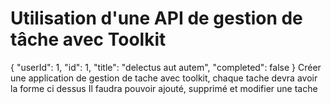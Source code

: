 # Utilisation d'une API de gestion de tâche avec Toolkit

{
"userId": 1,
"id": 1,
"title": "delectus aut autem",
"completed": false
}
Créer une application de gestion de tache avec toolkit, chaque tache devra avoir la forme ci dessus
Il faudra pouvoir ajouté, supprimé et modifier une tache
